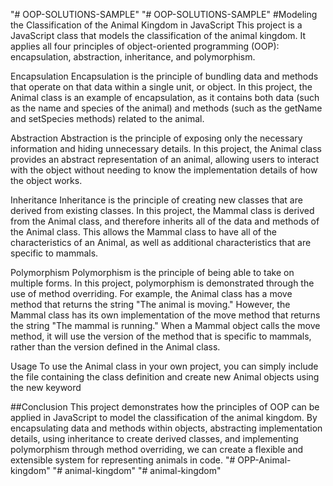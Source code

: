"# OOP-SOLUTIONS-SAMPLE" 
"# OOP-SOLUTIONS-SAMPLE" 
#Modeling the Classification of the Animal Kingdom in JavaScript
This project is a JavaScript class that models the classification of the animal kingdom. It applies all four principles of object-oriented programming (OOP): encapsulation, abstraction, inheritance, and polymorphism.

Encapsulation
Encapsulation is the principle of bundling data and methods that operate on that data within a single unit, or object. In this project, the Animal class is an example of encapsulation, as it contains both data (such as the name and species of the animal) and methods (such as the getName and setSpecies methods) related to the animal.

Abstraction
Abstraction is the principle of exposing only the necessary information and hiding unnecessary details. In this project, the Animal class provides an abstract representation of an animal, allowing users to interact with the object without needing to know the implementation details of how the object works.

Inheritance
Inheritance is the principle of creating new classes that are derived from existing classes. In this project, the Mammal class is derived from the Animal class, and therefore inherits all of the data and methods of the Animal class. This allows the Mammal class to have all of the characteristics of an Animal, as well as additional characteristics that are specific to mammals.

Polymorphism
Polymorphism is the principle of being able to take on multiple forms. In this project, polymorphism is demonstrated through the use of method overriding. For example, the Animal class has a move method that returns the string "The animal is moving." However, the Mammal class has its own implementation of the move method that returns the string "The mammal is running." When a Mammal object calls the move method, it will use the version of the method that is specific to mammals, rather than the version defined in the Animal class.

Usage
To use the Animal class in your own project, you can simply include the file containing the class definition and create new Animal objects using the new keyword


##Conclusion
This project demonstrates how the principles of OOP can be applied in JavaScript to model the classification of the animal kingdom. By encapsulating data and methods within objects, abstracting implementation details, using inheritance to create derived classes, and implementing polymorphism through method overriding, we can create a flexible and extensible system for representing animals in code.
"# OPP-Animal-kingdom" 
"# animal-kingdom" 
"# animal-kingdom" 
